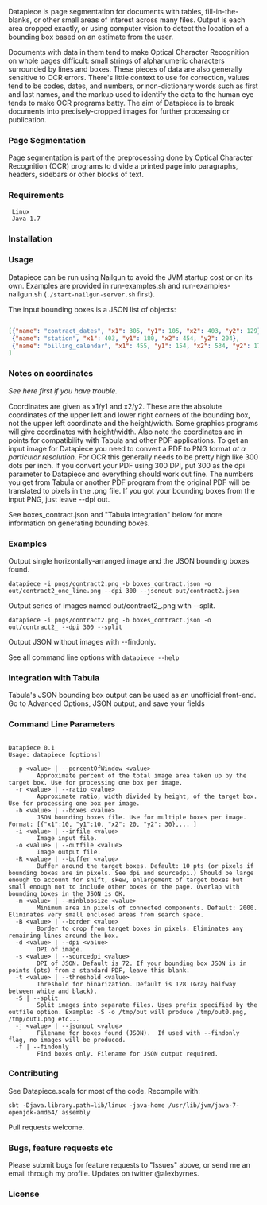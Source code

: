 Datapiece is page segmentation for documents with tables, fill-in-the-blanks, or other small areas of interest across many files.  Output is each area cropped exactly, or using computer vision to detect the location of a bounding box based on an estimate from the user.

Documents with data in them tend to make Optical Character Recognition on whole pages difficult: small strings of alphanumeric characters surrounded by lines and boxes.  These pieces of data are also generally sensitive to OCR errors.  There's little context to use for correction, values tend to be codes, dates, and numbers, or non-dictionary words such as first and last names, and the markup used to identify the data to the human eye tends to make OCR programs batty.  The aim of Datapiece is to break documents into precisely-cropped images for further processing or publication.


### Page Segmentation

Page segmentation is part of the preprocessing done by Optical Character Recognition (OCR) programs to divide a printed page into paragraphs, headers, sidebars or other blocks of text.


### Requirements

     Linux
     Java 1.7

### Installation

### Usage

Datapiece can be run using Nailgun to avoid the JVM startup cost or on its own.  Examples are provided in run-examples.sh and run-examples-nailgun.sh (`./start-nailgun-server.sh` first).

The input bounding boxes is a JSON list of objects:

```json

[{"name": "contract_dates", "x1": 305, "y1": 105, "x2": 403, "y2": 129},
 {"name": "station", "x1": 403, "y1": 180, "x2": 454, "y2": 204},
 {"name": "billing_calendar", "x1": 455, "y1": 154, "x2": 534, "y2": 179}
]


```

### Notes on coordinates

*See here first if you have trouble.*

Coordinates are given as x1/y1 and x2/y2.  These are the absolute coordinates of the upper left and lower right corners of the bounding box, not the upper left coordinate and the height/width.  Some graphics programs will give coordinates with height/width.  Also note the coordinates are in points for compatibility with Tabula and other PDF applications.  To get an input image for Datapiece you need to convert a PDF to PNG format *at a particular resolution*.  For OCR this generally needs to be pretty high like 300 dots per inch.  If you convert your PDF using 300 DPI, put 300 as the dpi parameter to Datapiece and everything should work out fine.  The numbers you get from Tabula or another PDF program from the original PDF will be translated to pixels in the .png file.  If you got your bounding boxes from the input PNG, just leave --dpi out.

See boxes_contract.json and "Tabula Integration" below for more information on generating bounding boxes.


### Examples

Output single horizontally-arranged image and the JSON bounding boxes found.

    datapiece -i pngs/contract2.png -b boxes_contract.json -o out/contract2_one_line.png --dpi 300 --jsonout out/contract2.json


Output series of images named out/contract2_<field>.png with --split.

    datapiece -i pngs/contract2.png -b boxes_contract.json -o out/contract2_ --dpi 300 --split


Output JSON without images with --findonly.

See all command line options with `datapiece --help`



### Integration with Tabula

Tabula's JSON bounding box output can be used as an unofficial front-end.  Go to Advanced Options, JSON output, and save your fields


### Command Line Parameters

```

Datapiece 0.1
Usage: datapiece [options]

  -p <value> | --percentOfWindow <value>
        Approximate percent of the total image area taken up by the target box. Use for processing one box per image.
  -r <value> | --ratio <value>
        Approximate ratio, width divided by height, of the target box. Use for processing one box per image.
  -b <value> | --boxes <value>
        JSON bounding boxes file. Use for multiple boxes per image. Format: [{"x1":10, "y1":10, "x2": 20, "y2": 30},... ]
  -i <value> | --infile <value>
        Image input file.
  -o <value> | --outfile <value>
        Image output file.
  -R <value> | --buffer <value>
        Buffer around the target boxes. Default: 10 pts (or pixels if bounding boxes are in pixels. See dpi and sourcedpi.) Should be large enough to account for shift, skew, enlargement of target boxes but small enough not to include other boxes on the page. Overlap with bounding boxes in the JSON is OK.
  -m <value> | --minblobsize <value>
        Minimum area in pixels of connected components. Default: 2000. Eliminates very small enclosed areas from search space.
  -B <value> | --border <value>
        Border to crop from target boxes in pixels. Eliminates any remaining lines around the box.
  -d <value> | --dpi <value>
        DPI of image.
  -s <value> | --sourcedpi <value>
        DPI of JSON. Default is 72. If your bounding box JSON is in points (pts) from a standard PDF, leave this blank.
  -t <value> | --threshold <value>
        Threshold for binarization. Default is 128 (Gray halfway between white and black).
  -S | --split
        Split images into separate files. Uses prefix specified by the outfile option. Example: -S -o /tmp/out will produce /tmp/out0.png, /tmp/out1.png etc...
  -j <value> | --jsonout <value>
        Filename for boxes found (JSON).  If used with --findonly flag, no images will be produced.
  -f | --findonly
        Find boxes only. Filename for JSON output required.

```


### Contributing

See Datapiece.scala for most of the code.  Recompile with:

    sbt -Djava.library.path=lib/linux -java-home /usr/lib/jvm/java-7-openjdk-amd64/ assembly

Pull requests welcome.


### Bugs, feature requests etc

Please submit bugs for feature requests to "Issues" above, or send me an email through my profile.  Updates on twitter @alexbyrnes.

### License


